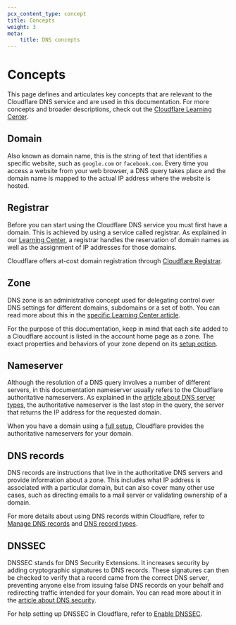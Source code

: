 ```yaml
---
pcx_content_type: concept
title: Concepts
weight: 3
meta: 
    title: DNS concepts 
---
```


# Concepts

This page defines and articulates key concepts that are relevant to the Cloudflare DNS service and are used in this documentation. For more concepts and broader descriptions, check out the [Cloudflare Learning Center](https://www.cloudflare.com/learning/dns/what-is-dns/).

## Domain

Also known as domain name, this is the string of text that identifies a specific website, such as `google.com` or `facebook.com`. Every time you access a website from your web browser, a DNS query takes place and the domain name is mapped to the actual IP address where the website is hosted.

## Registrar

Before you can start using the Cloudflare DNS service you must first have a domain. This is achieved by using a service called registrar. As explained in our [Learning Center](https://www.cloudflare.com/learning/dns/glossary/what-is-a-domain-name-registrar/), a registrar handles the reservation of domain names as well as the assignment of IP addresses for those domains.

Cloudflare offers at-cost domain registration through [Cloudflare Registrar](/registrar/).

## Zone

DNS zone is an administrative concept used for delegating control over DNS settings for different domains, subdomains or a set of both. You can read more about this in the [specific Learning Center article](https://www.cloudflare.com/learning/dns/glossary/dns-zone/).

For the purpose of this documentation, keep in mind that each site added to a Cloudflare account is listed in the account home page as a zone. The exact properties and behaviors of your zone depend on its [setup option](/dns/zone-setups/).

## Nameserver

Although the resolution of a DNS query involves a number of different servers, in this documentation nameserver usually refers to the Cloudflare authoritative nameservers. As explained in the [article about DNS server types](https://www.cloudflare.com/learning/dns/dns-server-types/), the authoritative nameserver is the last stop in the query, the server that returns the IP address for the requested domain.  

When you have a domain using a [full setup](/dns/zone-setups/full-setup/), Cloudflare provides the authoritative nameservers for your domain.

## DNS records

DNS records are instructions that live in the authoritative DNS servers and provide information about a zone. This includes what IP address is associated with a particular domain, but can also cover many other use cases, such as directing emails to a mail server or validating ownership of a domain.

For more details about using DNS records within Cloudflare, refer to [Manage DNS records](/dns/manage-dns-records/how-to/create-dns-records/) and [DNS record types](/dns/manage-dns-records/reference/dns-record-types/).

## DNSSEC

DNSSEC stands for DNS Security Extensions. It increases security by adding cryptographic signatures to DNS records. These signatures can then be checked to verify that a record came from the correct DNS server, preventing anyone else from issuing false DNS records on your behalf and redirecting traffic intended for your domain. You can read more about it in the [article about DNS security](https://www.cloudflare.com/learning/dns/dns-security/).

For help setting up DNSSEC in Cloudflare, refer to [Enable DNSSEC](/dns/additional-options/dnssec/).